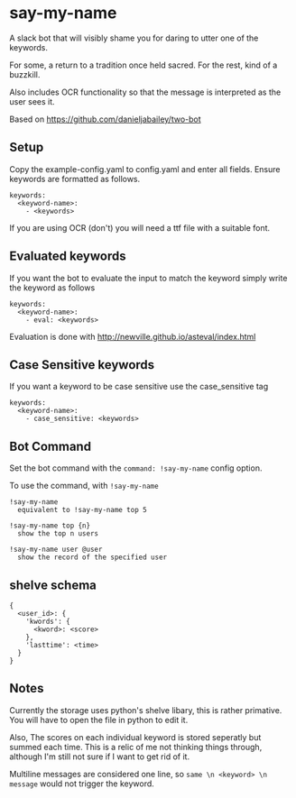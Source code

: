 # say-my-name
A slack bot that will visibly shame you for daring to utter one of the keywords.

For some, a return to a tradition once held sacred.
For the rest, kind of a buzzkill.

Also includes OCR functionality so that the message is interpreted as the user sees it.

Based on https://github.com/danieljabailey/two-bot

## Setup
Copy the example-config.yaml to config.yaml and enter all fields.
Ensure keywords are formatted as follows.
```
keywords:
  <keyword-name>:
    - <keywords>
```

If you are using OCR (don't) you will need a ttf file with a suitable font.

## Evaluated keywords
If you want the bot to evaluate the input to match the keyword simply write the keyword as follows
```
keywords:
  <keyword-name>:
    - eval: <keywords>
```
Evaluation is done with http://newville.github.io/asteval/index.html

## Case Sensitive keywords
If you want a keyword to be case sensitive use the case_sensitive tag
```
keywords:
  <keyword-name>:
    - case_sensitive: <keywords>
```

## Bot Command
Set the bot command with the `command: !say-my-name` config option.

To use the command, with `!say-my-name`

```
!say-my-name
  equivalent to !say-my-name top 5

!say-my-name top {n}
  show the top n users

!say-my-name user @user
  show the record of the specified user
```

## shelve schema
```
{
  <user_id>: {
    'kwords': {
      <kword>: <score>
    },
    'lasttime': <time>
  }
}
```

## Notes
Currently the storage uses python's shelve libary, this is rather primative.
You will have to open the file in python to edit it.

Also, The scores on each individual keyword is stored seperatly but summed each time.
This is a relic of me not thinking things through, although I'm still not sure if I want to get rid of it.

Multiline messages are considered one line, so `same \n <keyword> \n message` would not trigger the keyword.
